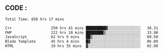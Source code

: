 ## CODE :
<!--START_SECTION:waka-->

```txt
Total Time: 650 hrs 17 mins

C++                  250 hrs 41 mins █████████▓░░░░░░░░░░░░░░░   38.31 %
PHP                  222 hrs 18 mins ████████▒░░░░░░░░░░░░░░░░   33.98 %
JavaScript           62 hrs 9 mins   ██▒░░░░░░░░░░░░░░░░░░░░░░   09.50 %
Blade Template       45 hrs 4 mins   █▓░░░░░░░░░░░░░░░░░░░░░░░   06.89 %
HTML                 19 hrs 35 mins  ▓░░░░░░░░░░░░░░░░░░░░░░░░   02.99 %
```

<!--END_SECTION:waka-->

